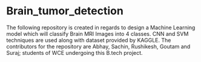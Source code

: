 # Brain_tumor_detection
The following repository is created in regards to design a Machine Learning model which will classify Brain MRI Images into 4 classes. CNN and SVM techniques are used along with dataset provided by KAGGLE. The contributors for the repository are Abhay, Sachin, Rushikesh, Goutam and Suraj; students of WCE undergoing this B.tech project.
